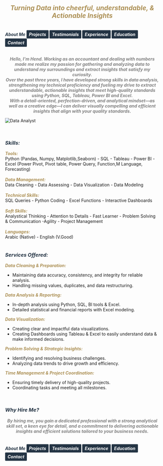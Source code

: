 ## ***<center><span style="color:#ac9055">Turning Data into cheerful, understandable, & Actionable Insights</span></center>***
<br>
<strong>
  <em>
    <span style="color:#243444"> 
      About Me 
    </span>
    <a href="https://hend-a-ghafour.github.io/Projects" style="display:inline-block; padding:5px 8px; color:white; background-color:#243444; text-align:center; text-decoration:none; border-radius:2px;">
      Projects
    </a>
    <a href="https://hend-a-ghafour.github.io/Testimonials" style="display:inline-block; padding:5px 8px; color:white; background-color:#243444; text-align:center; text-decoration:none; border-radius:2px;"> 
      Testimonials 
    </a>
    <a href="https://hend-a-ghafour.github.io/Experience" style="display:inline-block; padding:5px 8px; color:white; background-color:#243444; text-align:center; text-decoration:none; border-radius:2px;"> 
      Experience 
    </a>
    <a href="https://hend-a-ghafour.github.io/Certifications" style="display:inline-block; padding:5px 8px; color:white; background-color:#243444; text-align:center; text-decoration:none; border-radius:2px;"> 
      Education 
    </a>
    <a href="https://hend-a-ghafour.github.io/Contact" style="display:inline-block; padding:5px 8px; color:white; background-color:#243444; text-align:center; text-decoration:none; border-radius:2px;"> 
      Contact 
    </a>
  </em>
</strong>
<br><br>
<p>
  <strong>
    <em>
      <center>
        <span style="color:#808080">
          Hello, I'm Hend. Working as an accountant and dealing with numbers made me realize my passion for gathering and analyzing data to understand my surroundings and extract insights that satisfy my curiosity. <br>
          Over the past three years, I have developed strong skills in data analysis, strengthening my technical proficiency and fueling my drive to extract understandable, actionable insights that meet high-quality standards using Python, SQL, Tableau, Power BI and Excel. <br> 
          With a detail-oriented, perfection-driven, and analytical mindset—as well as a creative edge—I can deliver visually compelling and efficient insights that align with your quality standards.
        </span>
      </center>
    </em>
  </strong>
</p>

![Data Analyst](https://hend-a-ghafour.github.io/Media/HR.jpg)

<br>

### ***<span style="color:#243444"> Skills: </span>***
***<span style="color:#ac9055"> Tools: </span>***<br>   Python (Pandas, Numpy, Matplotlib,Seaborn) - SQL - Tableau - Power BI - <br>Excel (Power Pivot, Pivot table, Power Query, Function,M Language, Forecasting) <br> <br> 
***<span style="color:#ac9055"> Data Management: </span>***<br>   Data Cleaning - Data Assessing - Data Visualization - Data Modeling <br> <br> 
***<span style="color:#ac9055">  Technical Skills: </span>***<br>   SQL Queries - Python Coding - Excel Functions - Interactive Dashboards <br> <br> 
***<span style="color:#ac9055"> Soft Skills: </span>***<br>   Analystical Thinking - Attention to Details -  Fast Learner - Problem Solving & Communication -Agility - Project Management<br> <br> 
***<span style="color:#ac9055"> Languages: </span>***<br>   Arabic (Native) - English (V.Good) 
<br><br>
<p style='text-align: justify;'>
  <h3>
    <strong>
      <em>
        <span style="color:#243444"> 
          Services Offered: 
        </span>
      </em>
    </strong>
  </h3>
  <strong>
    <em>
      <span style="color:#ac9055"> 
        Data Cleaning & Preparation: 
      </span>
    </em>
  </strong>
  <ul>
    <li>Maintaining data accuracy, consistency, and integrity for reliable analysis.</li>
    <li>Handling missing values, duplicates, and data restructuring.</li>
  </ul>
  <strong>
    <em>
      <span style="color:#ac9055"> 
        Data Analysis & Reporting: 
      </span>
    </em>
  </strong>
  <ul>
    <li>In-depth analysis using Python, SQL, BI tools & Excel.</li>
    <li>Detailed statistical and financial reports with Excel modeling.</li>
  </ul>
  <strong>
    <em>
      <span style="color:#ac9055"> 
        Data Visualization: 
      </span>
    </em>
  </strong>
  <ul>
    <li> Creating clear and impactful data visualizations.</li>
    <li>Creating Dashboards using Tableau & Excel to easily understand data & make informed decisions.</li>
  </ul>
  <strong>
    <em>
      <span style="color:#ac9055"> 
        Problem Solving & Strategic Insights: 
      </span>
    </em>
  </strong>
  <ul>
    <li>Identifying and resolving business challenges.</li>
    <li>Analyzing data trends to drive growth and efficiency.</li>
  </ul>
  <strong>
    <em>
      <span style="color:#ac9055"> 
        Time Management & Project Coordination: 
      </span>
    </em>
  </strong>
  <ul>
    <li>Ensuring timely delivery of high-quality projects.</li>
    <li>Coordinating tasks and meeting all milestones.</li>
  </ul>
 </p>
<br>

### ***<span style="color:#243444"> Why Hire Me? </span>***
<strong>
  <em>
    <center>  
      <span style="color:#808080">
        By hiring me, you gain a dedicated professional with a strong analytical skill set, a keen eye for detail, and a commitment to delivering actionable insights and efficient solutions tailored to your business needs. 
      </span>
    </center>
  </em>
</strong>
<br><br>

<strong>
  <em>
    <span style="color:#243444"> 
      About Me 
    </span>
    <a href="https://hend-a-ghafour.github.io/Projects" style="display:inline-block; padding:5px 8px; color:white; background-color:#243444; text-align:center; text-decoration:none; border-radius:2px;">
      Projects
    </a>
    <a href="https://hend-a-ghafour.github.io/Testimonials" style="display:inline-block; padding:5px 8px; color:white; background-color:#243444; text-align:center; text-decoration:none; border-radius:2px;"> 
      Testimonials 
    </a>
    <a href="https://hend-a-ghafour.github.io/Experience" style="display:inline-block; padding:5px 8px; color:white; background-color:#243444; text-align:center; text-decoration:none; border-radius:2px;"> 
      Experience 
    </a>
    <a href="https://hend-a-ghafour.github.io/Certifications" style="display:inline-block; padding:5px 8px; color:white; background-color:#243444; text-align:center; text-decoration:none; border-radius:2px;"> 
      Education 
    </a>
    <a href="https://hend-a-ghafour.github.io/Contact" style="display:inline-block; padding:5px 8px; color:white; background-color:#243444; text-align:center; text-decoration:none; border-radius:2px;"> 
      Contact 
    </a>
  </em>
</strong>
